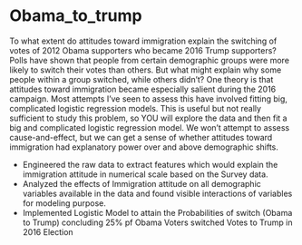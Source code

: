 # Obama_to_trump

To what extent do attitudes toward immigration explain the switching of votes of 2012
Obama supporters who became 2016 Trump supporters?
Polls have shown that people from certain demographic groups were more likely to switch their
votes than others. But what might explain why some people within a group switched, while others
didn’t? One theory is that attitudes toward immigration became especially salient during the 2016
campaign. Most attempts I’ve seen to assess this have involved fitting big, complicated logistic
regression models. This is useful but not really sufficient to study this problem, so YOU will
explore the data and then fit a big and complicated logistic regression model. We won’t attempt
to assess cause-and-effect, but we can get a sense of whether attitudes toward immigration had
explanatory power over and above demographic shifts.

- Engineered the raw data to extract features which would explain the immigration attitude in numerical scale based on the Survey data.
- Analyzed the effects of Immigration attitude on all demographic variables available in the data and found visible interactions of variables for modeling purpose.
- Implemented Logistic Model to attain the Probabilities of switch (Obama to Trump) concluding 25% pf Obama Voters switched Votes to Trump in 2016 Election


